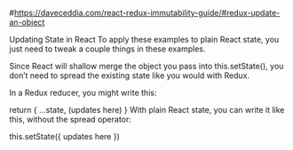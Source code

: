 #https://daveceddia.com/react-redux-immutability-guide/#redux-update-an-object

Updating State in React
To apply these examples to plain React state, you just need to tweak a couple things in these examples.

Since React will shallow merge the object you pass into this.setState(), you don’t need to spread the existing state like you would with Redux.

In a Redux reducer, you might write this:

return {
  ...state,
  (updates here)
}
With plain React state, you can write it like this, without the spread operator:

this.setState({
  updates here
})
